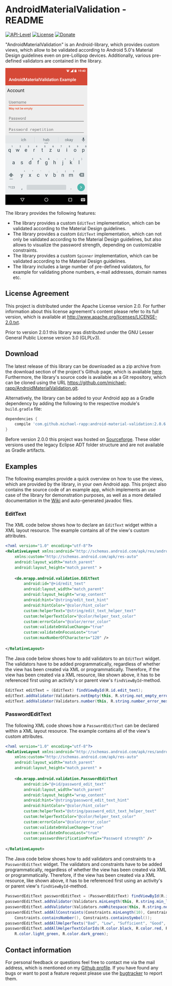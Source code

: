 # AndroidMaterialValidation - README

[![API-Level](https://img.shields.io/badge/API-11%2B-orange.svg)](https://android-arsenal.com/api?level=11) [![License](https://img.shields.io/badge/License-Apache%202.0-blue.svg)](https://opensource.org/licenses/Apache-2.0) [![Donate](https://img.shields.io/badge/Donate-PayPal-green.svg)](https://www.paypal.com/cgi-bin/webscr?cmd=_s-xclick&hosted_button_id=X75YSLEJV3DWE)

"AndroidMaterialValidation" is an Android-library, which provides custom views, which allow to be validated according to Android 5.0's Material Design guidelines even on pre-Lollipop devices. Additionally, various pre-defined validators are contained in the library.

![](doc/images/example.png)

The library provides the following features:

- The library provides a custom `EditText` implementation, which can be validated according to the Material Design guidelines.
- The library provides a custom `EditText` implementation, which can not only be validated according to the Material Design guidelines, but also allows to visualize the password strength, depending on customizable constraints.
- The library provides a custom `Spinner` implementation, which can be validated according to the Material Design guidelines.
- The library includes a large number of pre-defined validators, for example for validating phone numbers, e-mail addresses, domain names etc.

## License Agreement

This project is distributed under the Apache License version 2.0. For further information about this license agreement's content please refer to its full version, which is available at http://www.apache.org/licenses/LICENSE-2.0.txt.

Prior to version 2.0.1 this library was distributed under the GNU Lesser General Public License version 3.0 (GLPLv3).

## Download

The latest release of this library can be downloaded as a zip archive from the download section of the project's Github page, which is available [here](https://github.com/michael-rapp/AndroidMaterialValidation/releases). Furthermore, the library's source code is available as a Git repository, which can be cloned using the URL https://github.com/michael-rapp/AndroidMaterialValidation.git.

Alternatively, the library can be added to your Android app as a Gradle dependency by adding the following to the respective module's `build.gradle` file:

```groovy
dependencies {
    compile 'com.github.michael-rapp:android-material-validation:2.0.6'
}
```

Before version 2.0.0 this project was hosted on [Sourceforge](https://sourceforge.net/projects/androidmaterialvalidation). These older versions used the legacy Eclipse ADT folder structure and are not available as Gradle artifacts.

## Examples

The following examples provide a quick overview on how to use the views, which are provided by the library, in your own Android app. This project also contains the source code of an example app, which implements an use case of the library for demonstration purposes, as well as a more detailed documentation in the [Wiki](https://github.com/michael-rapp/AndroidMaterialValidation/wiki) and auto-generated javadoc files.

### EditText

The XML code below shows how to declare an `EditText` widget within a XML layout resource. The example contains all of the view's custom attributes.

```xml
<?xml version="1.0" encoding="utf-8"?> 
<RelativeLayout xmlns:android="http://schemas.android.com/apk/res/android" 
    xmlns:custom="http://schemas.android.com/apk/res-auto" 
    android:layout_width="match_parent" 
    android:layout_height="match_parent" >

    <de.mrapp.android.validation.EditText 
        android:id="@+id/edit_text" 
        android:layout_width="match_parent" 
        android:layout_height="wrap_content" 
        android:hint="@string/edit_text_hint" 
        android:hintColor="@color/hint_color" 
        custom:helperText="@string/edit_text_helper_text" 
        custom:helperTextColor="@color/helper_text_color" 
        custom:errorColor="@color/error_color" 
        custom:validateOnValueChange="true" 
        custom:validateOnFocusLost="true" 
        custom:maxNumberOfCharacters="120" /> 

</RelativeLayout>
```

The Java code below shows how to add validators to an `EditText` widget. The validators have to be added programmatically, regardless of whether the view has been created via XML or programmatically. Therefore, if the view has been created via a XML resource, like shown above, it has to be referenced first using an activity's or parent view's `findViewById`-method.

```java
EditText editText = (EditText) findViewById(R.id.edit_text); 
editText.addValidator(Validators.notEmpty(this, R.string.not_empty_error_message); 
editText.addValidator(Validators.number(this, R.string.number_error_message);
```

### PasswordEditText

The following XML code shows how a `PasswordEditText` can be declared within a XML layout resource. The example contains all of the view's custom attributes.

```xml
<?xml version="1.0" encoding="utf-8"?> 
<RelativeLayout xmlns:android="http://schemas.android.com/apk/res/android" 
    xmlns:custom="http://schemas.android.com/apk/res-auto" 
    android:layout_width="match_parent" 
    android:layout_height="match_parent" >

    <de.mrapp.android.validation.PasswordEditText 
        android:id="@+id/password_edit_text" 
        android:layout_width="match_parent" 
        android:layout_height="wrap_content" 
        android:hint="@string/password_edit_text_hint" 
        android:hintColor="@color/hint_color" 
        custom:helperText="@string/password_edit_text_helper_text" 
        custom:helperTextColor="@color/helper_text_color" 
        custom:errorColor="@color/error_color" 
        custom:validateOnValueChange="true" 
        custom:validateOnFocusLost="true" 
        custom:passwordVerificationPrefix="Password strength" /> 

</RelativeLayout>
```

The Java code below shows how to add validators and constraints to a `PasswordEditText` widget. The validators and constraints have to be added programmatically, regardless of whether the view has been created via XML or programmatically. Therefore, if the view has been created via a XML resource, like shown above, it has to be referenced first using an activity's or parent view's `findViewById`-method.

```java
PasswordEditText passwordEditText = (PasswordEditText) findViewById(R.id.password_edit_text); 
passwordEditText.addValidator(Validators.minLength(this, R.string.min_length_error_message, 4); 
passwordEditText.addValidator(Validators.noWhitespace(this, R.string.no_whitespace_error_message); 
passwordEditText.addAllConstraints(Constraints.minLength(10), Constraints.containsLetter(), 
    Constraints.containsNumber(), Constraints.containsSymbol()); 
passwordEditText.addAllHelperTexts("Bad", "Low", "Sufficient", "Good", "High"); 
passwordEditText.addAllHelperTextColorIds(R.color.black, R.color.red, R.color.orange, 
    R.color.light_green, R.color.dark_green);
```

## Contact information

For personal feedback or questions feel free to contact me via the mail address, which is mentioned on my [Github profile](https://github.com/michael-rapp). If you have found any bugs or want to post a feature request please use the [bugtracker](https://github.com/michael-rapp/AndroidMaterialValidation/issues) to report them.
